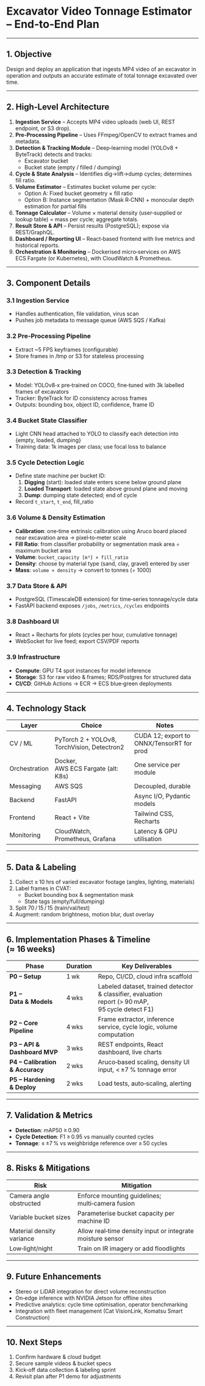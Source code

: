 # Excavator Video Tonnage Estimator – End‑to‑End Plan

---
## 1. Objective
Design and deploy an application that ingests MP4 video of an excavator in operation and outputs an accurate estimate of total tonnage excavated over time.

---
## 2. High‑Level Architecture
1. **Ingestion Service** – Accepts MP4 video uploads (web UI, REST endpoint, or S3 drop).
2. **Pre‑Processing Pipeline** – Uses FFmpeg/OpenCV to extract frames and metadata.
3. **Detection & Tracking Module** – Deep‑learning model (YOLOv8 + ByteTrack) detects and tracks:
   - Excavator bucket
   - Bucket state (empty / filled / dumping)
4. **Cycle & State Analysis** – Identifies dig→lift→dump cycles; determines fill ratio.
5. **Volume Estimator** – Estimates bucket volume per cycle:
   - Option A: Fixed bucket geometry × fill ratio
   - Option B: Instance segmentation (Mask R‑CNN) + monocular depth estimation for partial fills
6. **Tonnage Calculator** – Volume × material density (user‑supplied or lookup table) = mass per cycle; aggregate totals.
7. **Result Store & API** – Persist results (PostgreSQL); expose via REST/GraphQL.
8. **Dashboard / Reporting UI** – React‑based frontend with live metrics and historical reports.
9. **Orchestration & Monitoring** – Dockerised micro‑services on AWS ECS Fargate (or Kubernetes), with CloudWatch & Prometheus.

---
## 3. Component Details
### 3.1 Ingestion Service
- Handles authentication, file validation, virus scan
- Pushes job metadata to message queue (AWS SQS / Kafka)

### 3.2 Pre‑Processing Pipeline
- Extract ~5 FPS keyframes (configurable)
- Store frames in /tmp or S3 for stateless processing

### 3.3 Detection & Tracking
- Model: YOLOv8‑x pre‑trained on COCO, fine‑tuned with 3k labelled frames of excavators
- Tracker: ByteTrack for ID consistency across frames
- Outputs: bounding box, object ID, confidence, frame ID

### 3.4 Bucket State Classifier
- Light CNN head attached to YOLO to classify each detection into {empty, loaded, dumping}
- Training data: 1k images per class; use focal loss to balance

### 3.5 Cycle Detection Logic
- Define state machine per bucket ID:
  1. **Digging** (start): loaded state enters scene below ground plane
  2. **Loaded Transport**: loaded state above ground plane and moving
  3. **Dump**: dumping state detected; end of cycle
- Record `t_start`, `t_end`, fill_ratio

### 3.6 Volume & Density Estimation
- **Calibration**: one‑time extrinsic calibration using Aruco board placed near excavation area → pixel‑to‑meter scale
- **Fill Ratio**: from classifier probability or segmentation mask area ÷ maximum bucket area
- **Volume**: `bucket_capacity [m³] × fill_ratio`
- **Density**: choose by material type (sand, clay, gravel) entered by user
- **Mass**: `volume × density` → convert to tonnes (÷ 1000)

### 3.7 Data Store & API
- PostgreSQL (TimescaleDB extension) for time‑series tonnage/cycle data
- FastAPI backend exposes `/jobs`, `/metrics`, `/cycles` endpoints

### 3.8 Dashboard UI
- React + Recharts for plots (cycles per hour, cumulative tonnage)
- WebSocket for live feed; export CSV/PDF reports

### 3.9 Infrastructure
- **Compute**: GPU T4 spot instances for model inference
- **Storage**: S3 for raw video & frames; RDS/Postgres for structured data
- **CI/CD**: GitHub Actions → ECR → ECS blue‑green deployments

---
## 4. Technology Stack
| Layer | Choice | Notes |
|-------|--------|-------|
| CV / ML | PyTorch 2 + YOLOv8, TorchVision, Detectron2 | CUDA 12; export to ONNX/TensorRT for prod |
| Orchestration | Docker, AWS ECS Fargate (alt: K8s) | One service per module |
| Messaging | AWS SQS | Decoupled, durable |
| Backend | FastAPI | Async I/O, Pydantic models |
| Frontend | React + Vite | Tailwind CSS, Recharts |
| Monitoring | CloudWatch, Prometheus, Grafana | Latency & GPU utilisation |

---
## 5. Data & Labeling
1. Collect ≥ 10 hrs of varied excavator footage (angles, lighting, materials)
2. Label frames in CVAT:
   - Bucket bounding box & segmentation mask
   - State tags (empty/full/dumping)
3. Split 70 / 15 / 15 (train/val/test)
4. Augment: random brightness, motion blur, dust overlay

---
## 6. Implementation Phases & Timeline (≈ 16 weeks)
| Phase | Duration | Key Deliverables |
|-------|----------|-----------------|
| **P0 – Setup** | 1 wk | Repo, CI/CD, cloud infra scaffold |
| **P1 – Data & Models** | 4 wks | Labeled dataset, trained detector & classifier, evaluation report (> 90 mAP, 95 cycle detect F1) |
| **P2 – Core Pipeline** | 4 wks | Frame extractor, inference service, cycle logic, volume computation |
| **P3 – API & Dashboard MVP** | 3 wks | REST endpoints, React dashboard, live charts |
| **P4 – Calibration & Accuracy** | 2 wks | Aruco‑based scaling, density UI input, < ±7 % tonnage error |
| **P5 – Hardening & Deploy** | 2 wks | Load tests, auto‑scaling, alerting |

---
## 7. Validation & Metrics
- **Detection**: mAP50 ≥ 0.90
- **Cycle Detection**: F1 ≥ 0.95 vs manually counted cycles
- **Tonnage**: ≤ ±7 % vs weighbridge reference over ≥ 50 cycles

---
## 8. Risks & Mitigations
| Risk | Mitigation |
|------|-----------|
| Camera angle obstructed | Enforce mounting guidelines; multi‑camera fusion |
| Variable bucket sizes | Parameterise bucket capacity per machine ID |
| Material density variance | Allow real‑time density input or integrate moisture sensor |
| Low‑light/night | Train on IR imagery or add floodlights |

---
## 9. Future Enhancements
- Stereo or LiDAR integration for direct volume reconstruction
- On‑edge inference with NVIDIA Jetson for offline sites
- Predictive analytics: cycle time optimisation, operator benchmarking
- Integration with fleet management (Cat VisionLink, Komatsu Smart Construction)

---
## 10. Next Steps
1. Confirm hardware & cloud budget
2. Secure sample videos & bucket specs
3. Kick‑off data collection & labeling sprint
4. Revisit plan after P1 demo for adjustments

